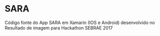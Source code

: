 # SARA
Código fonte do App SARA em Xamarin (IOS e Android) desenvolvido no Resultado de imagem para Hackathon SEBRAE 2017
